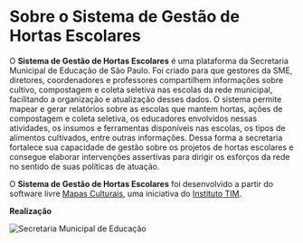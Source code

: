 # Sobre o Sistema de Gestão de Hortas Escolares

O **Sistema de Gestão de Hortas Escolares** é uma plataforma da Secretaria Municipal de Educação de São Paulo. Foi criado para que gestores da SME, diretores, coordenadores e professores compartilhem informações sobre cultivo, compostagem e coleta seletiva nas escolas da rede municipal, facilitando a organização e atualização desses dados.
O sistema permite mapear e gerar relatórios sobre as escolas que mantem hortas, ações de compostagem e coleta seletiva, os educadores envolvidos nessas atividades, os insumos e ferramentas disponíveis nas escolas, os tipos de alimentos cultivados, entre outras informações. Dessa forma a secretaria fortalece sua capacidade de gestão sobre os projetos de hortas escolares e consegue elaborar intervenções assertivas para dirigir os esforços da rede no sentido de suas políticas de atuação.

O **Sistema de Gestão de Hortas Escolares** foi desenvolvido a partir do software livre [Mapas Culturais](https://institutotim.org.br/project/mapas-culturais/), uma iniciativa do [Instituto TIM](https://institutotim.org.br/).

**Realização**

<img class="alignleft" src="/assets/horta/img/sme-about.png" alt="Secretaria Municipal de Educação" />